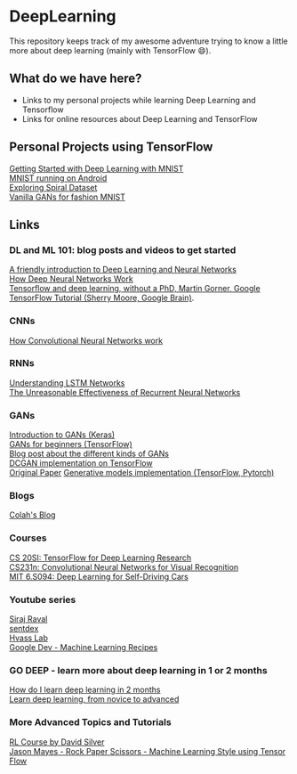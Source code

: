 # DeepLearning

This repository keeps track of my awesome adventure trying
to know a little more about deep learning (mainly with TensorFlow :smile:).

## What do we have here?

* Links to my personal projects while learning Deep Learning and Tensorflow
* Links for online resources about Deep Learning and TensorFlow

## Personal Projects using TensorFlow

[Getting Started with Deep Learning with MNIST](https://github.com/mari-linhares/mnist-tensorflow)  
[MNIST running on Android](https://github.com/mari-linhares/mnist-android-tensorflow)  
[Exploring Spiral Dataset](exploring-spiral-dataset/)  
[Vanilla GANs for fashion MNIST](GANs-fashion-MNIST/)

## Links

### DL and ML 101: blog posts and videos to get started

[A friendly introduction to Deep Learning and Neural Networks](https://www.youtube.com/watch?v=BR9h47Jtqyw)  
[How Deep Neural Networks Work](https://www.youtube.com/watch?v=ILsA4nyG7I0)  
[Tensorflow and deep learning, without a PhD, Martin Gorner, Google](https://www.youtube.com/watch?v=sEciSlAClL8&t=2163s)
[TensorFlow Tutorial (Sherry Moore, Google Brain)](https://www.youtube.com/watch?v=Ejec3ID_h0w).  

### CNNs

[How Convolutional Neural Networks work](https://www.youtube.com/watch?v=FmpDIaiMIeA&t=1s)  

### RNNs

[Understanding LSTM Networks](http://colah.github.io/posts/2015-08-Understanding-LSTMs/)  
[The Unreasonable Effectiveness of Recurrent Neural Networks](http://karpathy.github.io/2015/05/21/rnn-effectiveness/)  

### GANs

[Introduction to GANs (Keras)](https://www.analyticsvidhya.com/blog/2017/06/introductory-generative-adversarial-networks-gans/)  
[GANs for beginners (TensorFlow)](https://www.oreilly.com/learning/generative-adversarial-networks-for-beginners)  
[Blog post about the different kinds of GANs](http://guimperarnau.com/blog/2017/03/Fantastic-GANs-and-where-to-find-them)  
[DCGAN implementation on TensorFlow](https://github.com/carpedm20/DCGAN-tensorflow)  
[Original Paper](https://arxiv.org/abs/1406.2661)
[Generative models implementation (TensorFlow, Pytorch)](https://github.com/wiseodd/generative-models/)

### Blogs

[Colah's Blog](http://colah.github.io/)  

### Courses

[CS 20SI: TensorFlow for Deep Learning Research](http://web.stanford.edu/class/cs20si/syllabus.html)  
[CS231n: Convolutional Neural Networks for Visual Recognition](http://cs231n.github.io/)  
[MIT 6.S094: Deep Learning for Self-Driving Cars](https://www.youtube.com/playlist?list=PLrAXtmErZgOeiKm4sgNOknGvNjby9efdf)

### Youtube series

[Siraj Raval](https://www.youtube.com/channel/UCWN3xxRkmTPmbKwht9FuE5A)  
[sentdex](https://www.youtube.com/channel/UCfzlCWGWYyIQ0aLC5w48gBQ)  
[Hvass Lab](https://www.youtube.com/user/hvasslabs/videos)  
[Google Dev - Machine Learning Recipes](https://www.youtube.com/watch?v=cKxRvEZd3Mw&index=7&list=PLOU2XLYxmsIIuiBfYad6rFYQU_jL2ryal)  

### GO DEEP - learn more about deep learning in 1 or 2 months

[How do I learn deep learning in 2 months](https://www.quora.com/How-do-I-learn-deep-learning-in-2-months)  
[Learn deep learning, from novice to advanced](https://www.commonlounge.com/discussion/81f5bbcfea4e44b9b2bd081d1ea536ac/main)  


### More Advanced Topics and Tutorials

[RL Course by David Silver](https://www.youtube.com/watch?v=2pWv7GOvuf0&list=PLzuuYNsE1EZAXYR4FJ75jcJseBmo4KQ9)  
[Jason Mayes - Rock Paper Scissors - Machine Learning Style using Tensor Flow](https://www.youtube.com/watch?v=mtRDNDqjUzM)
